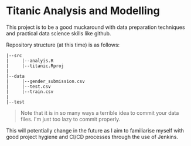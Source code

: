 # Titanic Analysis and Modelling

This project is to be a good muckaround with data preparation techniques and practical data science skills like github.  

Repository structure (at this time) is as follows:  
```
|--src  
|     |--analyis.R  
|     |--titanic.Rproj  
|  
|--data  
|     |--gender_submission.csv  
|     |--test.csv  
|     |--train.csv  
|  
|--test  
```
> Note that it is in so many ways a terrible idea to commit your data files. I'm just too lazy to commit properly.  

This will potentially change in the future as I aim to familiarise myself with good project hygiene and CI/CD processes through the use of Jenkins.

